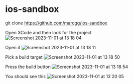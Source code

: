# ios-sandbox

git clone https://github.com/marcgg/ios-sandbox

Open XCode and then look for the project
![Screenshot 2023-11-01 at 13 18 04](https://github.com/marcgg/ios-sandbox/assets/127343/9f33c596-ff8d-40f0-9fcd-8207fc64a171)

Open it
![Screenshot 2023-11-01 at 13 18 11](https://github.com/marcgg/ios-sandbox/assets/127343/9926e836-9898-4317-a6ca-c0c44d462440)

Pick a build target
![Screenshot 2023-11-01 at 13 18 50](https://github.com/marcgg/ios-sandbox/assets/127343/0feb11de-03e1-4afa-8058-17d652c59762)

Press the build button
![Screenshot 2023-11-01 at 13 18 54](https://github.com/marcgg/ios-sandbox/assets/127343/8d7c2fab-80b5-4eb0-b55e-8ba3f453bc9d)

You should see this
![Screenshot 2023-11-01 at 13 20 05](https://github.com/marcgg/ios-sandbox/assets/127343/5701ada0-501f-4cdc-9b76-32cf6dac183a)
